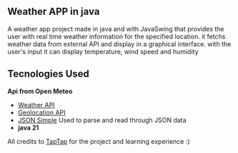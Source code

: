 
## Weather APP in java

A weather app project made in java and with JavaSwing that provides the user with real time weather information for the specified location. it fetchs weather data from external API and display in a graphical interface. with the user's input it can display temperature, wind speed and humidity


## Tecnologies Used

**Api from Open Meteo**
 - [Weather API](https://open-meteo.com)
 - [Geolocation API](https://open-meteo.com/en/docs/geocoding-api)
 - [JSON Simple](https://code.google.com/archive/p/json-simple/downloads) Used to parse and read through JSON data
 - **java 21**


All credits to [TapTap](https://www.youtube.com/@TapTap_196) for the project and learning experience :)




